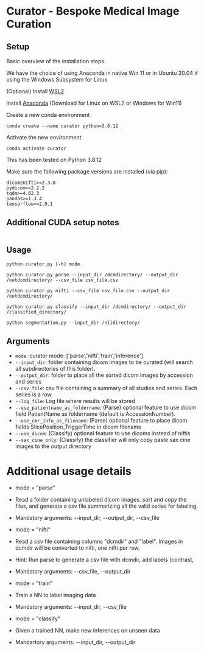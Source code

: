 # Curator - Bespoke Medical Image Curation

## Setup

Basic overview of the installation steps.

We have the choice of using Anaconda in native Win 11 or in Ubuntu 20.04 if using the Windows Subsystem for Linux

(Optional) Install [WSL2](https://docs.nvidia.com/cuda/wsl-user-guide/index.html)

Install [Anaconda](https://www.anaconda.com/) (Download for Linux on WSL2 or Windows for Win11)

Create a new conda environment
```
conda create --name curator python=3.8.12
```

Activate the new environment
```
conda activate curator
```

This has been tested on Python 3.8.12

Make sure the following package versions are installed (via pip):
```
dicom2nifti>=2.3.0
pydicom>=2.2.2
tqdm>=4.62.3
pandas>=1.3.4
tensorflow>=2.9.1
```

## Additional CUDA setup notes

```
```

## Usage

```
python curator.py [-h] mode

python curator.py parse --input_dir /dcmdirectory/ --output_dir /outdcmdirectory/ --csv_file csv_file.csv

python curator.py nifti --csv_file csv_file.csv --output_dir /outdcmdirectory/

python curator.py classify --input_dir /dcmdirectory/ --output_dir /classified_directory/

python segmentation.py --input_dir /niidirectory/

```

## Arguments

* `mode`: curator mode: ['parse','nifti','train','inference']
* `--input_dir`: folder containing dicom images to be curated (will search all subdirectories of this folder).
* `--output_dir`: folder to place all the sorted dicom images by accession and series
* `--csv_file`: csv file containing a summary of all studies and series. Each series is a row.
* `--log_file`: Log file where results will be stored
* `--use_patientname_as_foldername`: (Parse) optional feature to use dicom field PatientName as foldername (default is AccessionNumber).
* `--use_cmr_info_as_filename`: (Parse) optional feature to place dicom fields SlicePosition_TriggerTime in dicom filename
* `--use_dicom`: (Classify) optional feature to use dicoms instead of niftis
* `--sax_cine_only`: (Classify) the classifier will only copy paste sax cine images to the output directory

# Additional usage details 

* mode = "parse"
* Read a folder containing unlabeled dicom images. sort and copy the files, and generate a csv file summarizing all the valid series for labeling.
* Mandatory arguments: --input_dir, --output_dir, --csv_file

* mode = "nifti"
* Read a csv file containing columns "dcmdir" and "label". Images in dcmdir will be converted to nifti, one nifti per row.
* Hint: Run parse to generate a csv file with dcmdir, add labels (contrast, 
* Mandatory arguments: --csv_file, --output_dir

* mode = "train"
* Train a NN to label imaging data
* Mandatory arguments: --input_dir, --csv_file

* mode = "classify"
* Given a trained NN, make new inferences on unseen data
* Mandartory arguments: --input_dir, --output_dir